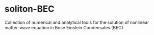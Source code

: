 # soliton-BEC
Collection of numerical and analytical tools for the solution of nonlinear matter-wave equation in Bose Einstein Condensates (BEC)

